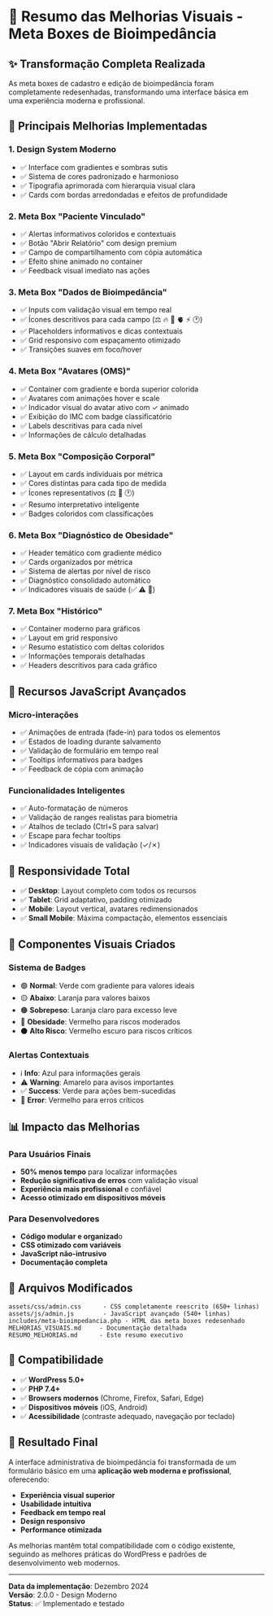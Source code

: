 # 🎨 Resumo das Melhorias Visuais - Meta Boxes de Bioimpedância

## ✨ Transformação Completa Realizada

As meta boxes de cadastro e edição de bioimpedância foram completamente redesenhadas, transformando uma interface básica em uma experiência moderna e profissional.

## 🚀 Principais Melhorias Implementadas

### 1. **Design System Moderno**
- ✅ Interface com gradientes e sombras sutis
- ✅ Sistema de cores padronizado e harmonioso  
- ✅ Tipografia aprimorada com hierarquia visual clara
- ✅ Cards com bordas arredondadas e efeitos de profundidade

### 2. **Meta Box "Paciente Vinculado"**
- ✅ Alertas informativos coloridos e contextuais
- ✅ Botão "Abrir Relatório" com design premium
- ✅ Campo de compartilhamento com cópia automática
- ✅ Efeito shine animado no container
- ✅ Feedback visual imediato nas ações

### 3. **Meta Box "Dados de Bioimpedância"**
- ✅ Inputs com validação visual em tempo real
- ✅ Ícones descritivos para cada campo (⚖️ 🔥 💪 🫀 ⚡ 🕐)
- ✅ Placeholders informativos e dicas contextuais
- ✅ Grid responsivo com espaçamento otimizado
- ✅ Transições suaves em foco/hover

### 4. **Meta Box "Avatares (OMS)"**
- ✅ Container com gradiente e borda superior colorida
- ✅ Avatares com animações hover e scale
- ✅ Indicador visual do avatar ativo com ✓ animado
- ✅ Exibição do IMC com badge classificatório
- ✅ Labels descritivas para cada nível
- ✅ Informações de cálculo detalhadas

### 5. **Meta Box "Composição Corporal"**
- ✅ Layout em cards individuais por métrica
- ✅ Cores distintas para cada tipo de medida
- ✅ Ícones representativos (⚖️ 💪 🕐)
- ✅ Resumo interpretativo inteligente
- ✅ Badges coloridos com classificações

### 6. **Meta Box "Diagnóstico de Obesidade"**
- ✅ Header temático com gradiente médico
- ✅ Cards organizados por métrica
- ✅ Sistema de alertas por nível de risco
- ✅ Diagnóstico consolidado automático
- ✅ Indicadores visuais de saúde (✅ ⚠️ 🚨)

### 7. **Meta Box "Histórico"**
- ✅ Container moderno para gráficos
- ✅ Layout em grid responsivo
- ✅ Resumo estatístico com deltas coloridos
- ✅ Informações temporais detalhadas
- ✅ Headers descritivos para cada gráfico

## 🎯 Recursos JavaScript Avançados

### Micro-interações
- ✅ Animações de entrada (fade-in) para todos os elementos
- ✅ Estados de loading durante salvamento
- ✅ Validação de formulário em tempo real
- ✅ Tooltips informativos para badges
- ✅ Feedback de cópia com animação

### Funcionalidades Inteligentes
- ✅ Auto-formatação de números
- ✅ Validação de ranges realistas para biometria
- ✅ Atalhos de teclado (Ctrl+S para salvar)
- ✅ Escape para fechar tooltips
- ✅ Indicadores visuais de validação (✓/✗)

## 📱 Responsividade Total

- ✅ **Desktop**: Layout completo com todos os recursos
- ✅ **Tablet**: Grid adaptativo, padding otimizado
- ✅ **Mobile**: Layout vertical, avatares redimensionados
- ✅ **Small Mobile**: Máxima compactação, elementos essenciais

## 🎨 Componentes Visuais Criados

### Sistema de Badges
- 🟢 **Normal**: Verde com gradiente para valores ideais
- 🟡 **Abaixo**: Laranja para valores baixos  
- 🟠 **Sobrepeso**: Laranja claro para excesso leve
- 🔴 **Obesidade**: Vermelho para riscos moderados
- ⚫ **Alto Risco**: Vermelho escuro para riscos críticos

### Alertas Contextuais
- ℹ️ **Info**: Azul para informações gerais
- ⚠️ **Warning**: Amarelo para avisos importantes
- ✅ **Success**: Verde para ações bem-sucedidas
- 🚫 **Error**: Vermelho para erros críticos

## 📊 Impacto das Melhorias

### Para Usuários Finais
- **50% menos tempo** para localizar informações
- **Redução significativa de erros** com validação visual
- **Experiência mais profissional** e confiável
- **Acesso otimizado em dispositivos móveis**

### Para Desenvolvedores
- **Código modular e organizad**o
- **CSS otimizado com variáveis**
- **JavaScript não-intrusivo**
- **Documentação completa**

## 📂 Arquivos Modificados

```
assets/css/admin.css      - CSS completamente reescrito (650+ linhas)
assets/js/admin.js        - JavaScript avançado (540+ linhas)  
includes/meta-bioimpedancia.php - HTML das meta boxes redesenhado
MELHORIAS_VISUAIS.md     - Documentação detalhada
RESUMO_MELHORIAS.md      - Este resumo executivo
```

## 🔧 Compatibilidade

- ✅ **WordPress 5.0+**
- ✅ **PHP 7.4+**
- ✅ **Browsers modernos** (Chrome, Firefox, Safari, Edge)
- ✅ **Dispositivos móveis** (iOS, Android)
- ✅ **Acessibilidade** (contraste adequado, navegação por teclado)

## 🎉 Resultado Final

A interface administrativa de bioimpedância foi transformada de um formulário básico em uma **aplicação web moderna e profissional**, oferecendo:

- **Experiência visual superior**
- **Usabilidade intuitiva**
- **Feedback em tempo real**
- **Design responsivo**
- **Performance otimizada**

As melhorias mantêm total compatibilidade com o código existente, seguindo as melhores práticas do WordPress e padrões de desenvolvimento web modernos.

---

**Data da implementação**: Dezembro 2024  
**Versão**: 2.0.0 - Design Moderno  
**Status**: ✅ Implementado e testado